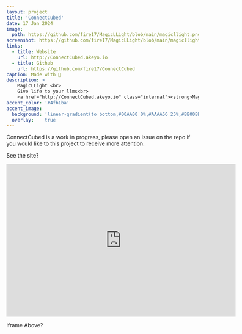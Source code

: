 ```yaml
---
layout: project
title: 'ConnectCubed'
date: 17 Jan 2024
image:  
  path: https://github.com/fire17/MagicLLight/blob/main/magicllight.png?raw=true
screenshot: https://github.com/fire17/MagicLLight/blob/main/magicllight.png?raw=true
links:
  - title: Website
    url: http://ConnectCubed.akeyo.io
  - title: Github
    url: https://github.com/fire17/ConnectCubed
caption: Made with 💚
description: >
    MagicLLight <br>
    Give life to your llms<br>
    <a href="http://ConnectCubed.akeyo.io" class="internal"><strong>MagicLLight.akeyo.io</strong></a>
accent_color: '#4fb1ba'
accent_image:
  background: 'linear-gradient(to bottom,#00AA00 0%,#AAAA66 25%,#BB00BB 50%,#3c929e 70%,#ffffff 100%)'
  overlay:    true
---
```


ConnectCubed is a work in progress, please open an issue on the repo if you would like to this project to receive more attention.

See the site?

<iframe src="https://makereal.tldraw.link/zSr2dcOjWsDotu_BZPrHb" width="600" height="400" frameborder="0" allowfullscreen="true" scrolling="no"></iframe>

Iframe Above?


<!-- <a href="http://danilator.wholesome.garden" class="internal"><strong>Danilator.Wholesome.Garden</strong></a> -->
